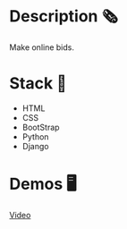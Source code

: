 # Description 🗞️
Make online bids.

# Stack 🧰

- HTML
- CSS
- BootStrap
- Python
- Django

# Demos 🖥️
[Video](https://youtu.be/Cw1w0yj3Qvc)
